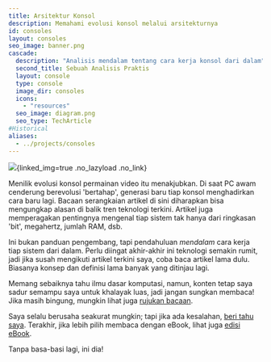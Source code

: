 ```yaml
---
title: Arsitektur Konsol
description: Memahami evolusi konsol melalui arsitekturnya
id: consoles
layout: consoles
seo_image: banner.png
cascade:
  description: "Analisis mendalam tentang cara kerja konsol dari dalam"
  second_title: Sebuah Analisis Praktis
  layout: console
  type: console
  image_dir: consoles
  icons:
    - "resources"
  seo_image: diagram.png
  seo_type: TechArticle
#Historical
aliases:
  - ../projects/consoles
---
```


![](banner.png){linked_img=true .no_lazyload .no_link}

Menilik evolusi konsol permainan video itu menakjubkan. Di saat PC awam cenderung berevolusi 'bertahap', generasi baru tiap konsol menghadirkan cara baru lagi. Bacaan serangkaian artikel di sini diharapkan bisa mengungkap alasan di balik tren teknologi terkini. Artikel juga memperagakan pentingnya mengenal tiap sistem tak hanya dari ringkasan 'bit', megahertz, jumlah RAM, dsb.

Ini bukan panduan pengembang, tapi pendahuluan *mendalam* cara kerja tiap sistem dari dalam. Perlu diingat akhir-akhir ini teknologi semakin rumit, jadi jika susah mengikuti artikel terkini saya, coba baca artikel lama dulu. Biasanya konsep dan definisi lama banyak yang ditinjau lagi.

Memang sebaiknya tahu ilmu dasar komputasi, namun, konten tetap saya sadur semampu saya untuk khalayak luas, jadi jangan sungkan membaca! Jika masih bingung, mungkin lihat juga [rujukan bacaan](readings).

Saya selalu berusaha seakurat mungkin; tapi jika ada kesalahan, [beri tahu saya](https://github.com/flipacholas/Architecture-of-consoles). Terakhir, jika lebih pilih membaca dengan eBook, lihat juga [edisi eBook](ebook).

Tanpa basa-basi lagi, ini dia!
